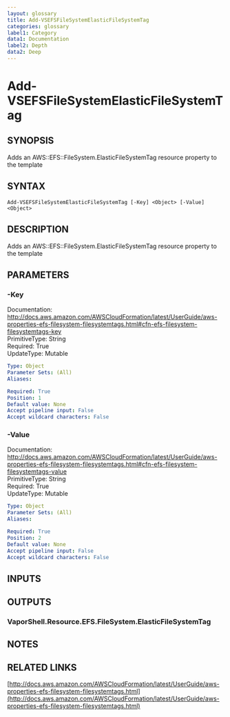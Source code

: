 ```yaml
---
layout: glossary
title: Add-VSEFSFileSystemElasticFileSystemTag
categories: glossary
label1: Category
data1: Documentation
label2: Depth
data2: Deep
---
```


# Add-VSEFSFileSystemElasticFileSystemTag

## SYNOPSIS
Adds an AWS::EFS::FileSystem.ElasticFileSystemTag resource property to the template

## SYNTAX

```
Add-VSEFSFileSystemElasticFileSystemTag [-Key] <Object> [-Value] <Object>
```

## DESCRIPTION
Adds an AWS::EFS::FileSystem.ElasticFileSystemTag resource property to the template

## PARAMETERS

### -Key
Documentation: http://docs.aws.amazon.com/AWSCloudFormation/latest/UserGuide/aws-properties-efs-filesystem-filesystemtags.html#cfn-efs-filesystem-filesystemtags-key    
PrimitiveType: String    
Required: True    
UpdateType: Mutable

```yaml
Type: Object
Parameter Sets: (All)
Aliases: 

Required: True
Position: 1
Default value: None
Accept pipeline input: False
Accept wildcard characters: False
```

### -Value
Documentation: http://docs.aws.amazon.com/AWSCloudFormation/latest/UserGuide/aws-properties-efs-filesystem-filesystemtags.html#cfn-efs-filesystem-filesystemtags-value    
PrimitiveType: String    
Required: True    
UpdateType: Mutable

```yaml
Type: Object
Parameter Sets: (All)
Aliases: 

Required: True
Position: 2
Default value: None
Accept pipeline input: False
Accept wildcard characters: False
```

## INPUTS

## OUTPUTS

### VaporShell.Resource.EFS.FileSystem.ElasticFileSystemTag

## NOTES

## RELATED LINKS

[http://docs.aws.amazon.com/AWSCloudFormation/latest/UserGuide/aws-properties-efs-filesystem-filesystemtags.html](http://docs.aws.amazon.com/AWSCloudFormation/latest/UserGuide/aws-properties-efs-filesystem-filesystemtags.html)

